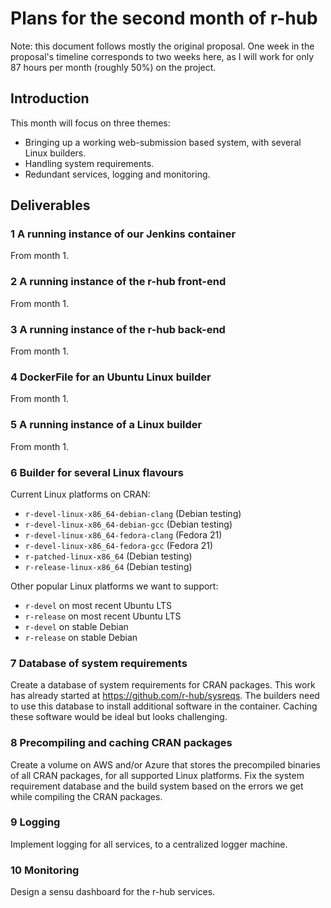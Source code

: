 
# Plans for the second month of r-hub

Note: this document follows mostly the original proposal. One week
in the proposal's timeline corresponds to two weeks here, as I will
work for only 87 hours per month (roughly 50%) on the project.

## Introduction

This month will focus on three themes:
* Bringing up a working web-submission based system, with several Linux
  builders.
* Handling system requirements.
* Redundant services, logging and monitoring.

## Deliverables

### 1 A running instance of our Jenkins container

From month 1.

### 2 A running instance of the r-hub front-end

From month 1.

### 3 A running instance of the r-hub back-end

From month 1.

### 4 DockerFile for an Ubuntu Linux builder

From month 1.

### 5 A running instance of a Linux builder

From month 1.

### 6 Builder for several Linux flavours

Current Linux platforms on CRAN:

* `r-devel-linux-x86_64-debian-clang` (Debian testing)
* `r-devel-linux-x86_64-debian-gcc` (Debian testing)
* `r-devel-linux-x86_64-fedora-clang` (Fedora 21)
* `r-devel-linux-x86_64-fedora-gcc` (Fedora 21)
* `r-patched-linux-x86_64` (Debian testing)
* `r-release-linux-x86_64` (Debian testing)

Other popular Linux platforms we want to support:

* `r-devel` on most recent Ubuntu LTS
* `r-release` on most recent Ubuntu LTS
* `r-devel` on stable Debian
* `r-release` on stable Debian

### 7 Database of system requirements

Create a database of system requirements for CRAN packages. This work
has already started at https://github.com/r-hub/sysreqs.
The builders need to use this database to install additional software
in the container. Caching these software would be ideal but looks challenging.

### 8 Precompiling and caching CRAN packages

Create a volume on AWS and/or Azure that stores the precompiled
binaries of all CRAN packages, for all supported Linux platforms.
Fix the system requirement database and the build system based
on the errors we get while compiling the CRAN packages.

### 9 Logging

Implement logging for all services, to a centralized logger machine.

### 10 Monitoring

Design a sensu dashboard for the r-hub services.
